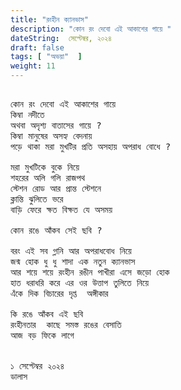 ```yaml
---
title: "রংহীন ক্যানভাস"
description: "কোন রং দেবো এই আকাশের গায়ে "
dateString:  সেপ্টেম্বর, ২০২৪
draft: false
tags: [ "অভয়া"  ]
weight: 11
---
```



<pre>

কোন রং দেবো এই আকাশের গায়ে 
কিম্বা নদীতে 
অথবা অদৃশ্য বাতাসের গায়ে ?
কিম্বা মানুষের অসহ্য বেদনায় 
পড়ে থাকা মরা মুখটির প্রতি অসহায় অপরাধ বোধে ?

মরা মুখটিকে বুকে নিয়ে 
শহরের অলি গলি রাজপথ 
স্টেশন রোড আর প্রান্ত স্টেশনে 
ক্লান্তি ঝুলিতে ভরে 
বাড়ি ফেরে ক্ষত বিক্ষত যে অসময় 

কোন রঙে আঁকব সেই ছবি ? 

বরং এই সব গ্লানি আর অপরাধবোধ নিয়ে 
জন্ম হোক ধু ধু শাদা এক নতুন ক্যানভাস 
আর শয়ে শয়ে রংহীন রঙীন পাখীরা এসে জড়ো হোক 
হাত ধরাধরি করে এর ওর উত্তাপ তুলিতে নিয়ে 
এঁকে দিক বিচারের দৃপ্ত  অঙ্গীকার

কি রঙে আঁকব এই ছবি 
রংহীনতার  কাছে সমস্ত রঙের বেসাতি 
আজ বড় ফিকে লাগে 


১ সেপ্টেম্বর ২০২৪ 
ডালাস 

<pre>
